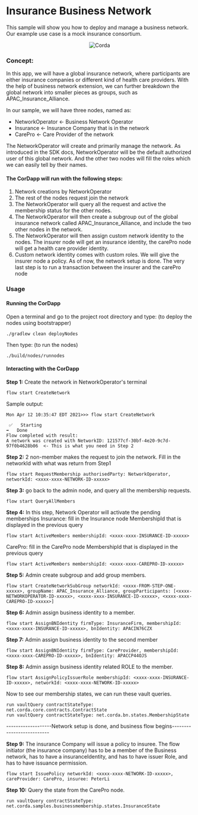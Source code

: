# Insurance Business Network


This sample will show you how to deploy and manage a business network. Our example use case is a mock insurance consortium. 

<p align="center">
  <img src="./MockDiagram.jpeg" alt="Corda">
</p>

### Concept:
In this app, we will have a global insurance network, where participants are either insurance companies or different kind of health care providers.
With the help of business network extension, we can further breakdown the global network into smaller pieces as groups, such as APAC_Insurance_Alliance.

In our sample, we will have three nodes, named as:
* NetworkOperator <- Business Network Operator
* Insurance <- Insurance Company that is in the network
* CarePro <- Care Provider of the network

The NetworkOperator will create and primarily manage the network. As introduced in the SDK docs, NetworkOperator will be the default authorized user of this global network. And the other two nodes will fill the roles which we can easily tell by their names.

#### The CorDapp will run with the following steps:
1. Network creations by NetworkOperator
2. The rest of the nodes request join the network
3. The NetworkOperator will query all the request and active the membership status for the other nodes.
4. The NetworkOperator will then create a subgroup out of the global insurance network called APAC_Insurance_Alliance, and include the two other nodes in the network.
5. The NetworkOperator will then assign custom network identity to the nodes. The insurer node will get an insurance identity, the carePro node will get a health care provider identity.
6. Custom network identity comes with custom roles. We will give the insurer node a policy.
   As of now, the network setup is done. The very last step is to run a transaction between the insurer and the carePro node

### Usage

#### Running the CorDapp

Open a terminal and go to the project root directory and type: (to deploy the nodes using bootstrapper)
```
./gradlew clean deployNodes
```
Then type: (to run the nodes)
```
./build/nodes/runnodes
```
#### Interacting with the CorDapp

**Step 1:** Create the network in NetworkOperator's terminal
```
flow start CreateNetwork
```
Sample output: 
```
Mon Apr 12 10:35:47 EDT 2021>>> flow start CreateNetwork

 ✅   Starting
➡️   Done
Flow completed with result: 
A network was created with NetworkID: 121577cf-30bf-4e20-9c7d-97f0b4628b06  <- This is what you need in Step 2
```
**Step 2:** 2 non-member makes the request to join the network. Fill in the networkId with what was return from Step1
```
flow start RequestMembership authorisedParty: NetworkOperator, networkId: <xxxx-xxxx-NETWORK-ID-xxxxx>
```
**Step 3:** go back to the admin node, and query all the membership requests.
```
flow start QueryAllMembers
```
**Step 4:** In this step, Network Operator will activate the pending memberships
Insurance: fill in the Insurance node MembershipId that is displayed in the previous query
```
flow start ActiveMembers membershipId: <xxxx-xxxx-INSURANCE-ID-xxxxx>
```
CarePro: fill in the CarePro node MembershipId that is displayed in the previous query
```
flow start ActiveMembers membershipId: <xxxx-xxxx-CAREPRO-ID-xxxxx>
```

**Step 5:** Admin create subgroup and add group members. 
```
flow start CreateNetworkSubGroup networkId: <xxxx-FROM-STEP-ONE-xxxxx>, groupName: APAC_Insurance_Alliance, groupParticipants: [<xxxx-NETWORKOPERATOR-ID-xxxxx>, <xxxx-xxxx-INSURANCE-ID-xxxxx>, <xxxx-xxxx-CAREPRO-ID-xxxxx>]
```
**Step 6:** Admin assign business identity to a member. 
```
flow start AssignBNIdentity firmType: InsuranceFirm, membershipId: <xxxx-xxxx-INSURANCE-ID-xxxxx>, bnIdentity: APACIN76CZX
```
**Step 7:** Admin assign business identity to the second member 
```
flow start AssignBNIdentity firmType: CareProvider, membershipId: <xxxx-xxxx-CAREPRO-ID-xxxxx>, bnIdentity: APACCP44OJS
```
**Step 8:** Admin assign business identity related ROLE to the member.
```
flow start AssignPolicyIssuerRole membershipId: <xxxx-xxxx-INSURANCE-ID-xxxxx>, networkId: <xxxx-xxxx-NETWORK-ID-xxxxx>
```
Now to see our membership states, we can run these vault queries. 
```
run vaultQuery contractStateType: net.corda.core.contracts.ContractState
run vaultQuery contractStateType: net.corda.bn.states.MembershipState
```
-------------------Network setup is done, and business flow begins--------------------------

**Step 9:** The insurance Company will issue a policy to insuree. The flow initiator (the insurance company) has to be a member of the Business network, has to have a insuranceIdentity, and has to have issuer Role, and has to have issuance permission.
```
flow start IssuePolicy networkId: <xxxx-xxxx-NETWORK-ID-xxxxx>, careProvider: CarePro, insuree: PeterLi
```
**Step 10:** Query the state from the CarePro node.
```
run vaultQuery contractStateType: net.corda.samples.businessmembership.states.InsuranceState
```